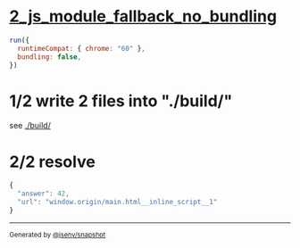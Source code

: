 # [2_js_module_fallback_no_bundling](../../script_type_module_inline.test.mjs#L36)

```js
run({
  runtimeCompat: { chrome: "60" },
  bundling: false,
})
```

# 1/2 write 2 files into "./build/"

see [./build/](./build/)

# 2/2 resolve

```js
{
  "answer": 42,
  "url": "window.origin/main.html__inline_script__1"
}
```

---

<sub>
  Generated by <a href="https://github.com/jsenv/core/tree/main/packages/tooling/snapshot">@jsenv/snapshot</a>
</sub>
